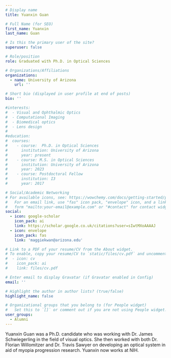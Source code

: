 ```yaml
---
# Display name
title: Yuanxin Guan

# Full Name (for SEO)
first_name: Yuanxin
last_name: Guan

# Is this the primary user of the site?
superuser: false

# Role/position
role: Graduated with Ph.D. in Optical Sciences

# Organizations/Affiliations
organizations:
  - name: University of Arizona
    url: ''

# Short bio (displayed in user profile at end of posts)
bio: ''

#interests:
#  - Visual and Ophthalmic Optics
#  - Computational Imaging
#  - Biomedical optics
#  - Lens design 
#  
#education:
#  courses:
#    - course:  Ph.D. in Optical Sciences
#      institution: University of Arizona
#      year: present
#    - course: M.S. in Optical Sciences
#      institution: University of Arizona
#      year: 2023
#    - course: Postdoctoral Fellow
#      institution: I3
#      year: 2017

# Social/Academic Networking
# For available icons, see: https://wowchemy.com/docs/getting-started/page-builder/#icons
#   For an email link, use "fas" icon pack, "envelope" icon, and a link in the
#   form "mailto:your-email@example.com" or "#contact" for contact widget.
social:
  - icon: google-scholar
    icon_pack: ai
    link: https://scholar.google.co.uk/citations?user=sIwtMXoAAAAJ
  - icon: envelope
    icon_pack: fas
    link: 'maggiekwan@arizona.edu'

# Link to a PDF of your resume/CV from the About widget.
# To enable, copy your resume/CV to `static/files/cv.pdf` and uncomment the lines below.
#  - icon: cv
#    icon_pack: ai
#    link: files/cv.pdf

# Enter email to display Gravatar (if Gravatar enabled in Config)
email: ''

# Highlight the author in author lists? (true/false)
highlight_name: false

# Organizational groups that you belong to (for People widget)
#   Set this to `[]` or comment out if you are not using People widget.
user_groups:
  - Alumni
---
```

Yuanxin Guan was a Ph.D. candidate who was working with Dr. James Schwiegerling in the field of visual optics. She then worked with both Dr. Florian Willomitzer and Dr. Travis Sawyer on developing an optical system in aid of myopia progression research. Yuanxin now works at NIH.